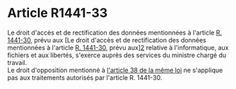 # Article R1441-33

Le droit d'accès et de rectification des données mentionnées à l'article [R. 1441-30][1], prévu aux [Le droit d'accès et de rectification des données mentionnées à l'article [R. 1441-30][1], prévu aux][2] relative à l'informatique, aux fichiers et aux libertés, s'exerce auprès des services du ministre chargé du travail.   
Le droit d'opposition mentionné à [l'article 38 de la même loi][3] ne s'applique pas aux traitements autorisés par l'article R. 1441-30.

 [1]: /affichCodeArticle.do?cidTexte=LEGITEXT000006072050&idArticle=LEGIARTI000018484369&dateTexte=&categorieLien=cid
 [2]: /affichTexteArticle.do?cidTexte=JORFTEXT000000886460&idArticle=LEGIARTI000006528141&dateTexte=&categorieLien=cid
 [3]: /affichTexteArticle.do?cidTexte=JORFTEXT000000886460&idArticle=LEGIARTI000006528139&dateTexte=&categorieLien=cid